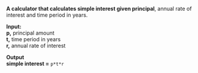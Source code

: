 **A calculator that calculates simple interest given principal**, annual rate of interest and time period in years.

**Input:**<br>
   **p,** principal amount <br>
   **t,** time period in years  
   **r,** annual rate of interest
   
**Output**<br>
   **simple interest =** ```p*t*r```
   
